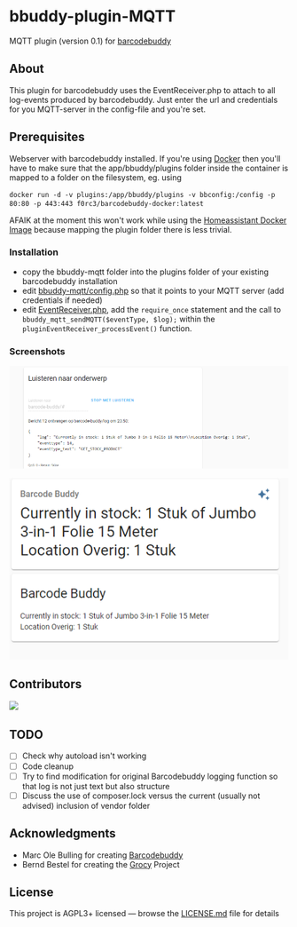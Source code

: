 # bbuddy-plugin-MQTT
 MQTT plugin (version 0.1) for [barcodebuddy](https://github.com/Forceu/barcodebuddy) 
 
 
## About

This plugin for barcodebuddy uses the EventReceiver.php to attach to all log-events produced by barcodebuddy.
Just enter the url and credentials for you MQTT-server in the config-file and you're set.


## Prerequisites

Webserver with barcodebuddy installed.
If you're using [Docker](https://github.com/Forceu/barcodebuddy-docker) then you'll have to make sure that the app/bbuddy/plugins folder inside the container is mapped to a folder on the filesystem, eg. using
```
docker run -d -v plugins:/app/bbuddy/plugins -v bbconfig:/config -p 80:80 -p 443:443 f0rc3/barcodebuddy-docker:latest
```
AFAIK at the moment this won't work while using the [Homeassistant Docker Image](https://github.com/Forceu/barcodebuddy-homeassistant) because mapping the plugin folder there is less trivial.

### Installation
- copy the bbuddy-mqtt folder into the plugins folder of your existing barcodebuddy installation
- edit [bbuddy-mqtt/config.php](bbuddy-mqtt/config.php) so that it points to your MQTT server (add credentials if needed)
- edit [EventReceiver.php](EventReceiver.php), add the `require_once` statement and the call to `bbuddy_mqtt_sendMQTT($eventType, $log);` within the `pluginEventReceiver_processEvent()` function.

### Screenshots
![Screenshot of the raw result in Home Assistant](https://raw.githubusercontent.com/PiAir/bbuddy-plugin-MQTT/main/resources/screenshot_1.png)

![Screenshot of the nicer result in Home Assistant](https://raw.githubusercontent.com/PiAir/bbuddy-plugin-MQTT/main/resources/screenshot_2.png)

## Contributors
<a href="https://github.com/PiAir/bbuddy-plugin-MQTT/graphs/contributors">
  <img src="https://contributors-img.web.app/image?repo=PiAir/bbuddy-plugin-MQTT" />
</a>

## TODO
- [ ] Check why autoload isn't working
- [ ] Code cleanup
- [ ] Try to find modification for original Barcodebuddy logging function so that log is not just text but also structure
- [ ] Discuss the use of composer.lock versus the current (usually not advised) inclusion of vendor folder 

## Acknowledgments

* Marc Ole Bulling for creating [Barcodebuddy](https://github.com/Forceu/barcodebuddy)
* Bernd Bestel for creating the [Grocy](https://github.com/grocy/grocy) Project


## License

This project is AGPL3+ licensed — browse the [LICENSE.md](LICENSE.md) file for details
